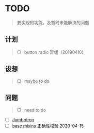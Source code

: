 # TODO

> 要实现的功能，及暂时未能解决的问题

## 计划

> - [ ] button radio 暂缓（20190410）

## 设想

> - [ ] maybe to do

## 问题

> - [ ] need to do

- [ ] [Jumbotron](https://getbootstrap.com/docs/4.3/components/jumbotron/)
- [ ] [base mixins](view/src/components/utilities/mixins.js) 正确性校验 2020-04-15
